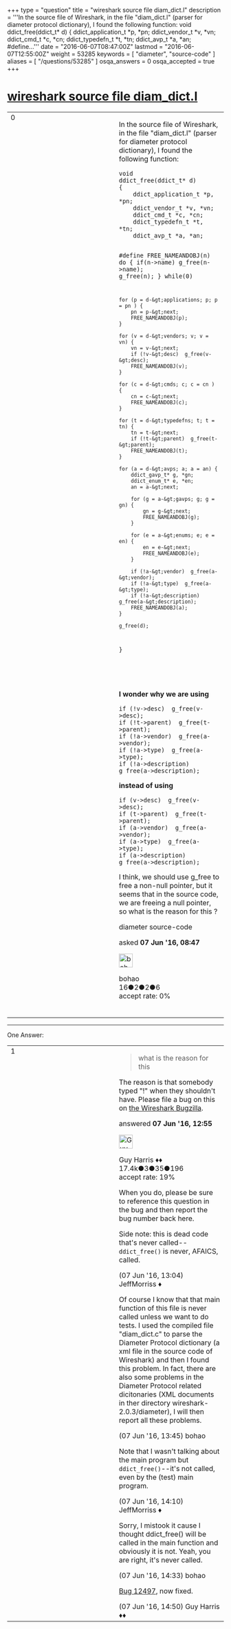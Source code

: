 +++
type = "question"
title = "wireshark source file diam_dict.l"
description = '''In the source file of Wireshark, in the file &quot;diam_dict.l&quot; (parser for diameter protocol dictionary), I found the following function:   void ddict_free(ddict_t* d) {  ddict_application_t *p, *pn;  ddict_vendor_t *v, *vn;  ddict_cmd_t *c, *cn;  ddict_typedefn_t *t, *tn;  ddict_avp_t *a, *an;  #define...'''
date = "2016-06-07T08:47:00Z"
lastmod = "2016-06-07T12:55:00Z"
weight = 53285
keywords = [ "diameter", "source-code" ]
aliases = [ "/questions/53285" ]
osqa_answers = 0
osqa_accepted = true
+++

<div class="headNormal">

# [wireshark source file diam\_dict.l](/questions/53285/wireshark-source-file-diam_dictl)

</div>

<div id="main-body">

<div id="askform">

<table id="question-table" style="width:100%;"><colgroup><col style="width: 50%" /><col style="width: 50%" /></colgroup><tbody><tr class="odd"><td style="width: 30px; vertical-align: top"><div class="vote-buttons"><div id="post-53285-score" class="post-score" title="current number of votes">0</div><div id="favorite-count" class="favorite-count"></div></div></td><td><div id="item-right"><div class="question-body"><p>In the source file of Wireshark, in the file "diam_dict.l" (parser for diameter protocol dictionary), I found the following function:<br />
</p><pre><code>void
ddict_free(ddict_t* d)
{
    ddict_application_t *p, *pn;
    ddict_vendor_t *v, *vn;
    ddict_cmd_t *c, *cn;
    ddict_typedefn_t *t, *tn;
    ddict_avp_t *a, *an;

#define FREE_NAMEANDOBJ(n) do { if(n-&gt;name) g_free(n-&gt;name); g_free(n); } while(0)

    for (p = d-&gt;applications; p; p = pn ) {
        pn = p-&gt;next;
        FREE_NAMEANDOBJ(p);
    }

    for (v = d-&gt;vendors; v; v = vn) {
        vn = v-&gt;next;
        if (!v-&gt;desc)  g_free(v-&gt;desc);
        FREE_NAMEANDOBJ(v);
    }

    for (c = d-&gt;cmds; c; c = cn ) {
        cn = c-&gt;next;
        FREE_NAMEANDOBJ(c);
    }

    for (t = d-&gt;typedefns; t; t = tn) {
        tn = t-&gt;next;
        if (!t-&gt;parent)  g_free(t-&gt;parent);
        FREE_NAMEANDOBJ(t);
    }

    for (a = d-&gt;avps; a; a = an) {
        ddict_gavp_t* g, *gn;
        ddict_enum_t* e, *en;
        an = a-&gt;next;

        for (g = a-&gt;gavps; g; g = gn) {
            gn = g-&gt;next;
            FREE_NAMEANDOBJ(g);
        }

        for (e = a-&gt;enums; e; e = en) {
            en = e-&gt;next;
            FREE_NAMEANDOBJ(e);
        }

        if (!a-&gt;vendor)  g_free(a-&gt;vendor);
        if (!a-&gt;type)  g_free(a-&gt;type);
        if (!a-&gt;description)  g_free(a-&gt;description);
        FREE_NAMEANDOBJ(a);
    }

    g_free(d);
}</code></pre><p><br />
<br />
</p><p><strong>I wonder why we are using</strong></p><pre><code>if (!v-&gt;desc)  g_free(v-&gt;desc);
if (!t-&gt;parent)  g_free(t-&gt;parent);
if (!a-&gt;vendor)  g_free(a-&gt;vendor);
if (!a-&gt;type)  g_free(a-&gt;type);
if (!a-&gt;description)  g_free(a-&gt;description);</code></pre><p><strong>instead of using</strong></p><pre><code>if (v-&gt;desc)  g_free(v-&gt;desc);
if (t-&gt;parent)  g_free(t-&gt;parent);
if (a-&gt;vendor)  g_free(a-&gt;vendor);
if (a-&gt;type)  g_free(a-&gt;type);
if (a-&gt;description)  g_free(a-&gt;description);</code></pre><p>I think, we should use g_free to free a non-null pointer, but it seems that in the source code, we are freeing a null pointer, so what is the reason for this ?</p></div><div id="question-tags" class="tags-container tags">diameter source-code</div><div id="question-controls" class="post-controls"></div><div class="post-update-info-container"><div class="post-update-info post-update-info-user"><p>asked <strong>07 Jun '16, 08:47</strong></p><img src="https://secure.gravatar.com/avatar/78d9dce3b7a6f4e7de233c01445171c9?s=32&amp;d=identicon&amp;r=g" class="gravatar" width="32" height="32" alt="bohao&#39;s gravatar image" /><p>bohao<br />
<span class="score" title="16 reputation points">16</span><span title="2 badges"><span class="badge1">●</span><span class="badgecount">2</span></span><span title="2 badges"><span class="silver">●</span><span class="badgecount">2</span></span><span title="6 badges"><span class="bronze">●</span><span class="badgecount">6</span></span><br />
<span class="accept_rate" title="Rate of the user&#39;s accepted answers">accept rate:</span> <span title="bohao has no accepted answers">0%</span> </br></br></p></div></div><div id="comments-container-53285" class="comments-container"></div><div id="comment-tools-53285" class="comment-tools"></div><div class="clear"></div><div id="comment-53285-form-container" class="comment-form-container"></div><div class="clear"></div></div></td></tr></tbody></table>

------------------------------------------------------------------------

<div class="tabBar">

<span id="sort-top"></span>

<div class="headQuestions">

One Answer:

</div>

</div>

<span id="53290"></span>

<div id="answer-container-53290" class="answer accepted-answer">

<table style="width:100%;"><colgroup><col style="width: 50%" /><col style="width: 50%" /></colgroup><tbody><tr class="odd"><td style="width: 30px; vertical-align: top"><div class="vote-buttons"><div id="post-53290-score" class="post-score" title="current number of votes">1</div></div></td><td><div class="item-right"><div class="answer-body"><blockquote><p>what is the reason for this</p></blockquote><p>The reason is that somebody typed "!" when they shouldn't have. Please file a bug on this on <a href="http://bugs.wireshark.org/">the Wireshark Bugzilla</a>.</p></div><div class="answer-controls post-controls"></div><div class="post-update-info-container"><div class="post-update-info post-update-info-user"><p>answered <strong>07 Jun '16, 12:55</strong></p><img src="https://secure.gravatar.com/avatar/f93de7000747ab5efb5acd3034b2ebd7?s=32&amp;d=identicon&amp;r=g" class="gravatar" width="32" height="32" alt="Guy%20Harris&#39;s gravatar image" /><p>Guy Harris ♦♦<br />
<span class="score" title="17443 reputation points"><span>17.4k</span></span><span title="3 badges"><span class="badge1">●</span><span class="badgecount">3</span></span><span title="35 badges"><span class="silver">●</span><span class="badgecount">35</span></span><span title="196 badges"><span class="bronze">●</span><span class="badgecount">196</span></span><br />
<span class="accept_rate" title="Rate of the user&#39;s accepted answers">accept rate:</span> <span title="Guy Harris has 216 accepted answers">19%</span> </br></p></div></div><div id="comments-container-53290" class="comments-container"><span id="53292"></span><div id="comment-53292" class="comment"><div id="post-53292-score" class="comment-score"></div><div class="comment-text"><p>When you do, please be sure to reference this question in the bug and then report the bug number back here.</p><p>Side note: this is dead code that's never called--<code>ddict_free()</code> is never, AFAICS, called.</p></div><div id="comment-53292-info" class="comment-info"><span class="comment-age">(07 Jun '16, 13:04)</span> JeffMorriss ♦</div></div><span id="53293"></span><div id="comment-53293" class="comment"><div id="post-53293-score" class="comment-score"></div><div class="comment-text"><p>Of course I know that that main function of this file is never called unless we want to do tests. I used the compiled file "diam_dict.c" to parse the Diameter Protocol dictionary (a xml file in the source code of Wireshark) and then I found this problem. In fact, there are also some problems in the Diameter Protocol related dicitonaries (XML documents in ther directory wireshark-2.0.3/diameter), I will then report all these problems.</p></div><div id="comment-53293-info" class="comment-info"><span class="comment-age">(07 Jun '16, 13:45)</span> bohao</div></div><span id="53294"></span><div id="comment-53294" class="comment"><div id="post-53294-score" class="comment-score"></div><div class="comment-text"><p>Note that I wasn't talking about the main program but <code>ddict_free()</code>--it's not called, even by the (test) main program.</p></div><div id="comment-53294-info" class="comment-info"><span class="comment-age">(07 Jun '16, 14:10)</span> JeffMorriss ♦</div></div><span id="53297"></span><div id="comment-53297" class="comment"><div id="post-53297-score" class="comment-score"></div><div class="comment-text"><p>Sorry, I mistook it cause I thought ddict_free() will be called in the main function and obviously it is not. Yeah, you are right, it's never called.</p></div><div id="comment-53297-info" class="comment-info"><span class="comment-age">(07 Jun '16, 14:33)</span> bohao</div></div><span id="53298"></span><div id="comment-53298" class="comment"><div id="post-53298-score" class="comment-score"></div><div class="comment-text"><p><a href="https://bugs.wireshark.org/bugzilla/show_bug.cgi?id=12497">Bug 12497</a>, now fixed.</p></div><div id="comment-53298-info" class="comment-info"><span class="comment-age">(07 Jun '16, 14:50)</span> Guy Harris ♦♦</div></div></div><div id="comment-tools-53290" class="comment-tools"></div><div class="clear"></div><div id="comment-53290-form-container" class="comment-form-container"></div><div class="clear"></div></div></td></tr></tbody></table>

</div>

<div class="paginator-container-left">

</div>

</div>

</div>

